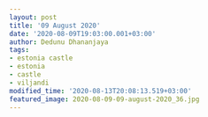 ```yaml
---
layout: post
title: '09 August 2020'
date: '2020-08-09T19:03:00.001+03:00'
author: Dedunu Dhananjaya
tags:
- estonia castle
- estonia
- castle
- viljandi
modified_time: '2020-08-13T20:08:13.519+03:00'
featured_image: 2020-08-09-09-august-2020_36.jpg
---
```

